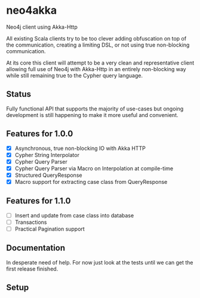 # neo4akka
Neo4j client using Akka-Http

All existing Scala clients try to be too clever adding obfuscation on top of the communication, creating a limiting DSL, or not using true non-blocking communication.

At its core this client will attempt to be a very clean and representative client allowing full use of Neo4j with Akka-Http in an entirely non-blocking way while still remaining true to the Cypher query language.

## Status

Fully functional API that supports the majority of use-cases but ongoing development is still happening to make it more
useful and convenient.

## Features for 1.0.0

* [X] Asynchronous, true non-blocking IO with Akka HTTP
* [X] Cypher String Interpolator
* [X] Cypher Query Parser
* [X] Cypher Query Parser via Macro on Interpolation at compile-time
* [X] Structured QueryResponse
* [X] Macro support for extracting case class from QueryResponse

## Features for 1.1.0
* [ ] Insert and update from case class into database
* [ ] Transactions
* [ ] Practical Pagination support

## Documentation

In desperate need of help. For now just look at the tests until we can get the first release finished.

## Setup

